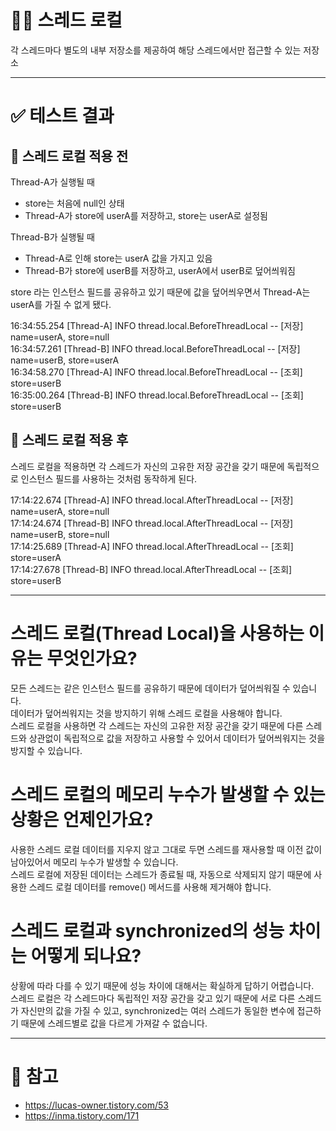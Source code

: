 # 🤹‍♀️ 스레드 로컬
각 스레드마다 별도의 내부 저장소를 제공하여 해당 스레드에서만 접근할 수 있는 저장소

----------

# ✅ 테스트 결과
## 🌚 스레드 로컬 적용 전
Thread-A가 실행될 때
- store는 처음에 null인 상태
- Thread-A가 store에 userA를 저장하고, store는 userA로 설정됨

Thread-B가 실행될 때
- Thread-A로 인해 store는 userA 값을 가지고 있음
- Thread-B가 store에 userB를 저장하고, userA에서 userB로 덮어씌워짐

store 라는 인스턴스 필드를 공유하고 있기 때문에 값을 덮어씌우면서 Thread-A는 userA를 가질 수 없게 됐다. </br>

16:34:55.254 [Thread-A] INFO thread.local.BeforeThreadLocal -- [저장] name=userA, store=null </br>
16:34:57.261 [Thread-B] INFO thread.local.BeforeThreadLocal -- [저장] name=userB, store=userA </br>
16:34:58.270 [Thread-A] INFO thread.local.BeforeThreadLocal -- [조회] store=userB </br>
16:35:00.264 [Thread-B] INFO thread.local.BeforeThreadLocal -- [조회] store=userB

## 🌝 스레드 로컬 적용 후
스레드 로컬을 적용하면 각 스레드가 자신의 고유한 저장 공간을 갖기 때문에 독립적으로 인스턴스 필드를 사용하는 것처럼 동작하게 된다. </br>

17:14:22.674 [Thread-A] INFO thread.local.AfterThreadLocal -- [저장] name=userA, store=null </br>
17:14:24.674 [Thread-B] INFO thread.local.AfterThreadLocal -- [저장] name=userB, store=null </br>
17:14:25.689 [Thread-A] INFO thread.local.AfterThreadLocal -- [조회] store=userA </br>
17:14:27.678 [Thread-B] INFO thread.local.AfterThreadLocal -- [조회] store=userB

--------------

# 스레드 로컬(Thread Local)을 사용하는 이유는 무엇인가요?
모든 스레드는 같은 인스턴스 필드를 공유하기 때문에 데이터가 덮어씌워질 수 있습니다. </br>
데이터가 덮어씌워지는 것을 방지하기 위해 스레드 로컬을 사용해야 합니다. </br>
스레드 로컬을 사용하면 각 스레드는 자신의 고유한 저장 공간을 갖기 때문에 다른 스레드와 상관없이 독립적으로 값을 저장하고 사용할 수 있어서 데이터가 덮어씌워지는 것을 방지할 수 있습니다.

# 스레드 로컬의 메모리 누수가 발생할 수 있는 상황은 언제인가요?
사용한 스레드 로컬 데이터를 지우지 않고 그대로 두면 스레드를 재사용할 때 이전 값이 남아있어서 메모리 누수가 발생할 수 있습니다. </br>
스레드 로컬에 저장된 데이터는 스레드가 종료될 때, 자동으로 삭제되지 않기 때문에 사용한 스레드 로컬 데이터를 remove() 메서드를 사용해 제거해야 합니다.

# 스레드 로컬과 synchronized의 성능 차이는 어떻게 되나요?
상황에 따라 다를 수 있기 때문에 성능 차이에 대해서는 확실하게 답하기 어렵습니다. </br>
스레드 로컬은 각 스레드마다 독립적인 저장 공간을 갖고 있기 때문에 서로 다른 스레드가 자신만의 값을 가질 수 있고, synchronized는 여러 스레드가 동일한 변수에 접근하기 때문에 스레드별로 값을 다르게 가져갈 수 없습니다.

-----------

# 📝 참고
- https://lucas-owner.tistory.com/53
- https://inma.tistory.com/171
